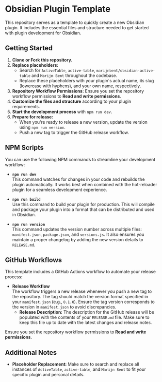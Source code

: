 # Obsidian Plugin Template

This repository serves as a template to quickly create a new Obsidian plugin. It includes the essential files and structure needed to get started with plugin development for Obsidian.

## Getting Started

1. **Clone or Fork this repository.**
2. **Replace placeholders:**
   - Search for `ActiveTable`, `active-table`, `marijnbent/obsidian-active-table` and `Marijn Bent` throughout the codebase.
   - Replace these placeholders with your plugin's actual name, its slug (lowercase with hyphens), and your own name, respectively.
3. **Repository Workflow Permissions:** Ensure you set the repository workflow permissions to **Read and write permissions**.
4. **Customize the files and structure** according to your plugin requirements.
5. **Start the development process** with `npm run dev`.
6. **Prepare for release:**
   - When you're ready to release a new version, update the version using `npm run version`.
   - Push a new tag to trigger the GitHub release workflow.

## NPM Scripts

You can use the following NPM commands to streamline your development workflow:

- **`npm run dev`**  
  This command watches for changes in your code and rebuilds the plugin automatically. It works best when combined with the hot-reloader plugin for a seamless development experience.

- **`npm run build`**  
  Use this command to build your plugin for production. This will compile and package your plugin into a format that can be distributed and used in Obsidian.

- **`npm run version`**  
  This command updates the version number across multiple files: `manifest.json`, `package.json`, and `versions.js`. It also ensures you maintain a proper changelog by adding the new version details to `RELEASE.md`.

## GitHub Workflows

This template includes a GitHub Actions workflow to automate your release process:

- **Release Workflow**  
  The workflow triggers a new release whenever you push a new tag to the repository. The tag should match the version format specified in your `manifest.json` (e.g., `0.1.0`). Ensure the tag version corresponds to the version in `manifest.json` to avoid discrepancies.
  - **Release Description:** The description for the GitHub release will be populated with the contents of your `RELEASE.md` file. Make sure to keep this file up to date with the latest changes and release notes.

Ensure you set the repository workflow permissions to **Read and write permissions**.

## Additional Notes

- **Placeholder Replacement:** Make sure to search and replace all instances of `ActiveTable`, `active-table`, and `Marijn Bent` to fit your specific plugin and personal details.
